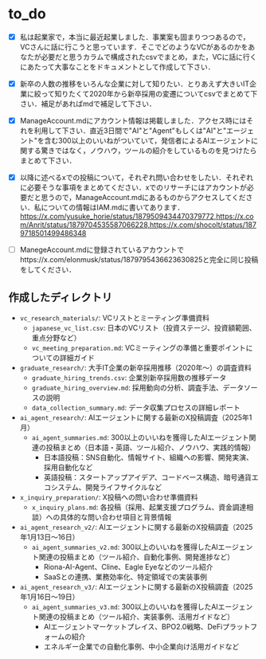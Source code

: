 # to_do

+ [x] 私は起業家で，本当に最近起業しました．事業案も固まりつつあるので，VCさんに話に行こうと思っています．そこでどのようなVCがあるのかをあなたが必要だと思うカラムで構成されたcsvでまとめ，また，VCに話に行くにあたって大事なことをドキュメントとして作成して下さい．

+ [x] 新卒の人数の推移をいろんな企業に対して知りたい．とりあえず大きいIT企業に絞って知りたくて2020年から新卒採用の変遷についてcsvでまとめて下さい．補足があればmdで補足して下さい．

+ [x] ManageAccount.mdにアカウント情報は掲載しました．アクセス時にはそれを利用して下さい．直近3日間で"AI"と"Agent"もしくは"AI"と"エージェント"を含む300以上のいいねがついていて，発信者によるAIエージェントに関する驚きではなく，ノウハウ，ツールの紹介をしているものを見つけたらまとめて下さい．

+ [x] 以降に述べるxでの投稿について，それぞれ問い合わせをしたい．それぞれに必要そうな事項をまとめてください．xでのリサーチにはアカウントが必要だと思うので，ManageAccount.mdにあるものからアクセスしてください．私についての情報はIAM.mdに書いてあります．https://x.com/yusuke_horie/status/1879509434470379772,https://x.com/Anrit/status/1879704535587066228,https://x.com/shocolt/status/1879718501499486348

+ [ ] ManegeAccount.mdに登録されているアカウントでhttps://x.com/elonmusk/status/1879795436623630825と完全に同じ投稿をしてください．

## 作成したディレクトリ
- `vc_research_materials/`: VCリストとミーティング準備資料
  - `japanese_vc_list.csv`: 日本のVCリスト（投資ステージ、投資額範囲、重点分野など）
  - `vc_meeting_preparation.md`: VCミーティングの準備と重要ポイントについての詳細ガイド
- `graduate_research/`: 大手IT企業の新卒採用推移（2020年〜）の調査資料
  - `graduate_hiring_trends.csv`: 企業別新卒採用数の推移データ
  - `graduate_hiring_overview.md`: 採用動向の分析、調査手法、データソースの説明
  - `data_collection_summary.md`: データ収集プロセスの詳細レポート
- `ai_agent_research/`: AIエージェントに関する最新のX投稿調査（2025年1月）
  - `ai_agent_summaries.md`: 300以上のいいねを獲得したAIエージェント関連の投稿まとめ（日本語・英語、ツール紹介、ノウハウ、実践的情報）
    - 日本語投稿：SNS自動化、情報サイト、組織への影響、開発実演、採用自動化など
    - 英語投稿：スタートアップアイデア、コードベース構造、暗号通貨エコシステム、開発ライフサイクルなど
- `x_inquiry_preparation/`: X投稿への問い合わせ準備資料
  - `x_inquiry_plans.md`: 各投稿（採用、起業支援プログラム、資金調達相談）への具体的な問い合わせ項目と背景情報
- `ai_agent_research_v2/`: AIエージェントに関する最新のX投稿調査（2025年1月13日～16日）
  - `ai_agent_summaries_v2.md`: 300以上のいいねを獲得したAIエージェント関連の投稿まとめ（ツール紹介、自動化事例、開発進捗など）
    - Riona-AI-Agent、Cline、Eagle Eyeなどのツール紹介
    - SaaSとの連携、業務効率化、特定領域での実装事例
- `ai_agent_research_v3/`: AIエージェントに関する最新のX投稿調査（2025年1月16日～19日）
  - `ai_agent_summaries_v3.md`: 300以上のいいねを獲得したAIエージェント関連の投稿まとめ（ツール紹介、実装事例、活用ガイドなど）
    - AIエージェントマーケットプレイス、BPO2.0戦略、DeFiプラットフォームの紹介
    - エネルギー企業での自動化事例、中小企業向け活用ガイドなど

